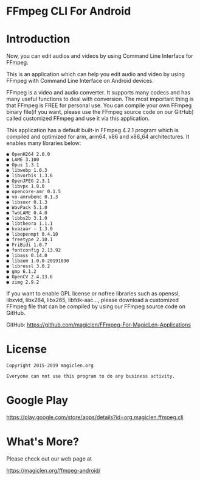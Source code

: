 FFmpeg CLI For Android
=================================

# Introduction

Now, you can edit audios and videos by using Command Line Interface for FFmpeg.

This is an application which can help you edit audio and video by using FFmpeg with Command Line Interface on Android devices.

FFmpeg is a video and audio converter. It supports many codecs and has many useful functions to deal with conversion. The most important thing is that FFmpeg is FREE for personal use. You can compile your own FFmpeg binary file(if you want, please use the FFmpeg source code on our GitHub) called customized FFmpeg and use it via this application.

This application has a default built-in FFmpeg 4.2.1 program which is compiled and optimized for arm, arm64, x86 and x86_64 architectures. It enables many libraries below:

    ● OpenH264 2.0.0
    ● LAME 3.100
    ● Opus 1.3.1
    ● libwebp 1.0.3
    ● libvorbis 1.3.6
    ● OpenJPEG 2.3.1
    ● libvpx 1.8.0
    ● opencore-amr 0.1.5
    ● vo-amrwbenc 0.1.3
    ● libsoxr 0.1.3
    ● WavPack 5.1.0
    ● TwoLAME 0.4.0
    ● libbs2b 3.1.0
    ● libtheora 1.1.1
    ● kvazaar - 1.3.0
    ● libopenmpt 0.4.10
    ● freetype 2.10.1
    ● FriBidi 1.0.7
    ● fontconfig 2.13.92
    ● libass 0.14.0
    ● libaom 1.0.0-20191030
    ● libressl 3.0.2
    ● gmp 6.1.2
    ● OpenCV 2.4.13.6
    ● zimg 2.9.2

If you want to enable GPL license or nofree libraries such as openssl, libxvid, libx264, libx265, libfdk-aac..., please download a customized FFmpeg file that can be compiled by using our FFmpeg source code on GitHub.

GitHub: https://github.com/magiclen/FFmpeg-For-MagicLen-Applications

# License

    Copyright 2015-2019 magiclen.org

    Everyone can not use this program to do any business activity.

# Google Play

https://play.google.com/store/apps/details?id=org.magiclen.ffmpeg.cli

# What's More?

Please check out our web page at

https://magiclen.org/ffmpeg-android/
